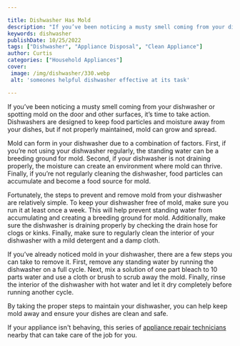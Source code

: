 ```yaml
---

title: Dishwasher Has Mold
description: "If you’ve been noticing a musty smell coming from your dishwasher or spotting mold on the door and other surfaces, it’s time to ta...see more"
keywords: dishwasher
publishDate: 10/25/2022
tags: ["Dishwasher", "Appliance Disposal", "Clean Appliance"]
author: Curtis
categories: ["Household Appliances"]
cover: 
 image: /img/dishwasher/330.webp
 alt: 'someones helpful dishwasher effective at its task'

---
```


If you’ve been noticing a musty smell coming from your dishwasher or spotting mold on the door and other surfaces, it’s time to take action. Dishwashers are designed to keep food particles and moisture away from your dishes, but if not properly maintained, mold can grow and spread.

Mold can form in your dishwasher due to a combination of factors. First, if you’re not using your dishwasher regularly, the standing water can be a breeding ground for mold. Second, if your dishwasher is not draining properly, the moisture can create an environment where mold can thrive. Finally, if you’re not regularly cleaning the dishwasher, food particles can accumulate and become a food source for mold.

Fortunately, the steps to prevent and remove mold from your dishwasher are relatively simple. To keep your dishwasher free of mold, make sure you run it at least once a week. This will help prevent standing water from accumulating and creating a breeding ground for mold. Additionally, make sure the dishwasher is draining properly by checking the drain hose for clogs or kinks. Finally, make sure to regularly clean the interior of your dishwasher with a mild detergent and a damp cloth.

If you’ve already noticed mold in your dishwasher, there are a few steps you can take to remove it. First, remove any standing water by running the dishwasher on a full cycle. Next, mix a solution of one part bleach to 10 parts water and use a cloth or brush to scrub away the mold. Finally, rinse the interior of the dishwasher with hot water and let it dry completely before running another cycle.

By taking the proper steps to maintain your dishwasher, you can help keep mold away and ensure your dishes are clean and safe.

If your appliance isn't behaving, this series of <a href="/pages/appliance-repair-technicians/">appliance repair technicians</a> nearby that can take care of the job for you.